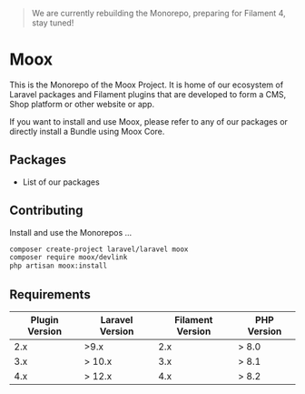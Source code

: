 > We are currently rebuilding the Monorepo, preparing for Filament 4, stay tuned!


# Moox

This is the Monorepo of the Moox Project. It is home of our ecosystem of Laravel packages and Filament plugins that are developed to form a CMS, Shop platform or other website or app.

If you want to install and use Moox, please refer to any of our packages or directly install a Bundle using Moox Core.

## Packages

- List of our packages

## Contributing

Install and use the Monorepos ...

```bash
composer create-project laravel/laravel moox
composer require moox/devlink
php artisan moox:install
```

## Requirements

| Plugin Version | Laravel Version | Filament Version | PHP Version |
| -------------- | --------------- | ---------------- | ----------- |
| 2.x            | \>9.x             | 2.x             | \> 8.0      |
| 3.x            | \> 10.x            | 3.x            | \> 8.1      |
| 4.x            | \> 12.x            | 4.x            | \> 8.2      |
